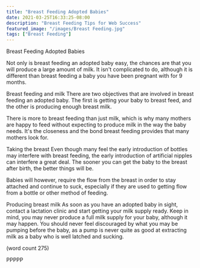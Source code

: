 ```yaml
---
title: "Breast Feeding Adopted Babies"
date: 2021-03-25T16:33:25-08:00
description: "Breast Feeding Tips for Web Success"
featured_image: "/images/Breast Feeding.jpg"
tags: ["Breast Feeding"]
---
```


Breast Feeding Adopted Babies

Not only is breast feeding an adopted baby easy,
the chances are that you will produce a large
amount of milk.  It isn't complicated to do, 
although it is different than breast feeding a
baby you have been pregnant with for 9 months.

Breast feeding and milk
There are two objectives that are involved in
breast feeding an adopted baby.  The first is
getting your baby to breast feed, and the other
is producing enough breast milk.  

There is more to breast feeding than just milk,
which is why many mothers are happy to feed 
without expecting to produce milk in the way
the baby needs.  It's the closeness and the
bond breast feeding provides that many mothers 
look for.

Taking the breast
Even though many feel the early introduction of
bottles may interfere with breast feeding, the
early introduction of artificial nipples can
interfere a great deal.  The sooner you can get
the baby to the breast after birth, the better 
things will be.

Babies will however, require the flow from the
breast in order to stay attached and continue
to suck, especially if they are used to getting
flow from a bottle or other method of feeding.

Producing breast milk
As soon as you have an adopted baby in sight,
contact a lactation clinic and start getting
your milk supply ready.  Keep in mind, you
may never produce a full milk supply for your
baby, although it may happen.  You should
never feel discouraged by what you may be
pumping before the baby, as a pump is never
quite as good at extracting milk as a baby
who is well latched and sucking.

(word count 275)

PPPPP
